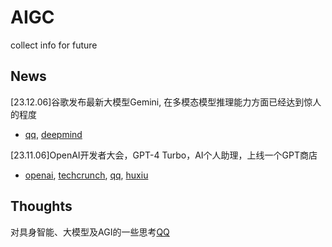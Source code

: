 # AIGC
collect info for future

## News
[23.12.06]谷歌发布最新大模型Gemini, 在多模态模型推理能力方面已经达到惊人的程度
* [qq](https://new.qq.com/rain/a/20231207A00LFY00), [deepmind](https://deepmind.google/technologies/gemini/)

[23.11.06]OpenAI开发者大会，GPT-4 Turbo，AI个人助理，上线一个GPT商店 
* [openai](https://openai.com/blog/introducing-gpts), [techcrunch](https://techcrunch.com/2023/11/06/openai-launches-gpt-4-turbo-and-launches-fine-tuning-program-for-gpt-4/), [qq](https://new.qq.com/rain/a/20231107A016SG00), [huxiu](https://www.huxiu.com/article/2267922.html)

## Thoughts
对具身智能、大模型及AGI的一些思考[QQ](https://new.qq.com/rain/a/20231107A07QZB00)

